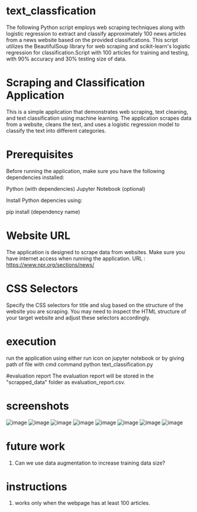 # text_classfication
The following Python script employs web scraping techniques along with logistic regression to extract and classify approximately 100 news articles from a news website based on the provided classifications. This script utilizes the BeautifulSoup library for web scraping and scikit-learn's logistic regression for classification.Script with 100 articles for training and testing, with 90% accuracy and 30% testing size of data.

# Scraping and Classification Application

This is a simple application that demonstrates web scraping, text cleaning, and text classification using machine learning. The application scrapes data from a website, cleans the text, and uses a logistic regression model to classify the text into different categories.

# Prerequisites

Before running the application, make sure you have the following dependencies installed:

Python (with dependencies)
Jupyter Notebook (optional)

Install Python depencies using:

pip install (dependency name)

# Website URL

The application is designed to scrape data from websites. Make sure you have internet access when running the application.
URL : https://www.npr.org/sections/news/

# CSS Selectors
Specify the CSS selectors for title and slug based on the structure of the website you are scraping.
You may need to inspect the HTML structure of your target website and adjust these selectors accordingly.

# execution
run the application using either run icon on jupyter notebook or by giving path of file with cmd command python text_classification.py

#evaluation report
The evaluation report will be stored in the "scrapped_data" folder as evaluation_report.csv.

# screenshots
![image](https://github.com/ADITYA3621/text_classfication/assets/98408123/035847ee-392d-4dd3-9827-dfc89e347470)
![image](https://github.com/ADITYA3621/text_classfication/assets/98408123/39e3c1b1-1b93-4e07-80ff-ba7023972723)
![image](https://github.com/ADITYA3621/text_classfication/assets/98408123/93d1d36d-17bc-4729-a520-d3b3cf8759bd)
![image](https://github.com/ADITYA3621/text_classfication/assets/98408123/105917f3-3d3c-4378-b9c8-c957b49fc4ed)
![image](https://github.com/ADITYA3621/text_classfication/assets/98408123/f06defc4-f760-46e9-8c6a-1a767d5b7ada)
![image](https://github.com/ADITYA3621/text_classfication/assets/98408123/d3adc587-de4c-47f8-a94b-907bf5337f11)
![image](https://github.com/ADITYA3621/text_classfication/assets/98408123/fd1f81a5-761c-4829-afeb-76825472c0ef)
![image](https://github.com/ADITYA3621/text_classfication/assets/98408123/8098a8bf-d1c3-4e9b-865e-2dbaadedfe98)

# future work
1. Can we use data augmentation to increase training data size?

# instructions
1. works only when the webpage has at least 100 articles. 










